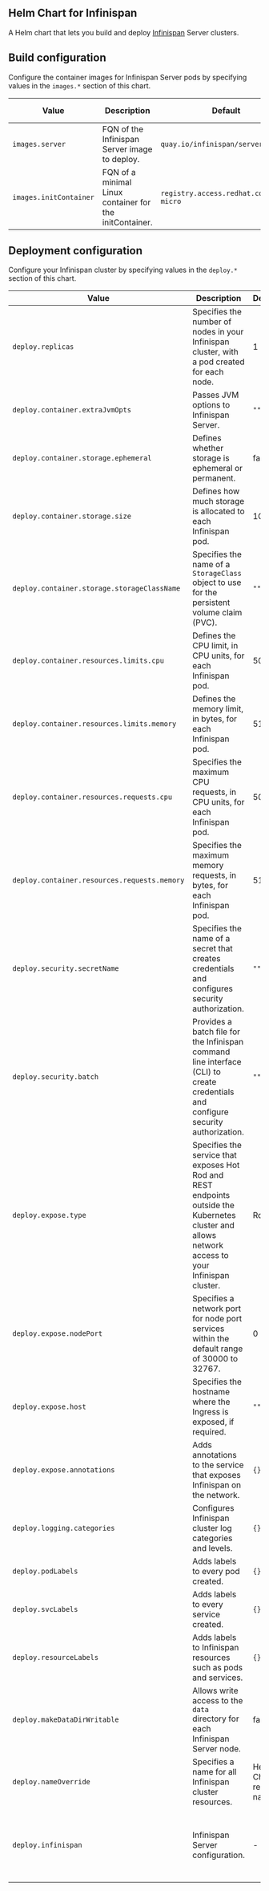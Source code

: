 ## Helm Chart for Infinispan

A Helm chart that lets you build and deploy [Infinispan](https://infinispan.org) Server clusters.

## Build configuration

Configure the container images for Infinispan Server pods by specifying values in the `images.*` section of this chart.

| Value | Description | Default | Additional Information |
| ----- | ----------- | ------- | ---------------------- |
| `images.server` | FQN of the Infinispan Server image to deploy. | `quay.io/infinispan/server:13.0` | - |
| `images.initContainer` | FQN of a minimal Linux container for the initContainer. | `registry.access.redhat.com/ubi8-micro` | - |

## Deployment configuration

Configure your Infinispan cluster by specifying values in the `deploy.*` section of this chart.

| Value | Description | Default | Additional Information |
| ----- | ----------- | ------- | ---------------------- |
| `deploy.replicas` | Specifies the number of nodes in your Infinispan cluster, with a pod created for each node. | 1 | - |
| `deploy.container.extraJvmOpts` | Passes JVM options to Infinispan Server. | `""` | - |
| `deploy.container.storage.ephemeral` | Defines whether storage is ephemeral or permanent. | false | Set the value to `true` to use ephemeral storage, which means all stored data is deleted when clusters shut down or restart. |
| `deploy.container.storage.size` | Defines how much storage is allocated to each Infinispan pod. | 1Gi | - |
| `deploy.container.storage.storageClassName` | Specifies the name of a `StorageClass` object to use for the persistent volume claim (PVC). | `""` | By default, the persistent volume claim uses the storage class that has the `storageclass.kubernetes.io/is-default-class` annotation set to `true`. If you include this field, you must specify an existing storage class as the value. |
| `deploy.container.resources.limits.cpu` | Defines the CPU limit, in CPU units, for each Infinispan pod. | 500m | - |
| `deploy.container.resources.limits.memory` | Defines the memory limit, in bytes, for each Infinispan pod. | 512Mi | - |
| `deploy.container.resources.requests.cpu` | Specifies the maximum CPU requests, in CPU units, for each Infinispan pod. | 500m | - |
| `deploy.container.resources.requests.memory` | Specifies the maximum memory requests, in bytes, for each Infinispan pod. | 512Mi | - |
| `deploy.security.secretName` | Specifies the name of a secret that creates credentials and configures security authorization. | `""` | If you provide a security secret then `deploy.security.batch` does not take effect. |
| `deploy.security.batch` | Provides a batch file for the Infinispan command line interface (CLI) to create credentials and configure security authorization. | `""` | The CLI runs the batch file before server startup. |
| `deploy.expose.type` | Specifies the service that exposes Hot Rod and REST endpoints outside the Kubernetes cluster and allows network access to your Infinispan cluster. | Route | Valid options: `["", "Route", "LoadBalancer", "NodePort"]`. Set an empty value (`""`) if you do not want to expose {brandname} on the network. |
| `deploy.expose.nodePort` | Specifies a network port for node port services within the default range of 30000 to 32767. | 0 | If you do not specify a port, the platform selects an available one. |
| `deploy.expose.host` | Specifies the hostname where the Ingress is exposed, if required. | `""` | |
| `deploy.expose.annotations` | Adds annotations to the service that exposes Infinispan on the network. | `{}` | - |
| `deploy.logging.categories` | Configures Infinispan cluster log categories and levels. | `{}` | - |
| `deploy.podLabels` | Adds labels to every pod created. | `{}` | - |
| `deploy.svcLabels` | Adds labels to every service created. | `{}` | - |
| `deploy.resourceLabels` | Adds labels to Infinispan resources such as pods and services. | `{}` | - |
| `deploy.makeDataDirWritable` | Allows write access to the `data` directory for each Infinispan Server node. | false | Setting the value to `true` creates an initContainer that runs `chmod -R` on the `/opt/infinispan/server/data` directory and changes its permissions. |
| `deploy.nameOverride` | Specifies a name for all Infinispan cluster resources. | Helm Chart release name | Configure a name for the created resources only if you need it to be different to the Helm Chart release name. |
| `deploy.infinispan` | Infinispan Server configuration. | - | You should not change the default socket bindings or the security realm and endpoints named "metrics". Modifying these default properties can result in unexpected behavior and loss of service. |
